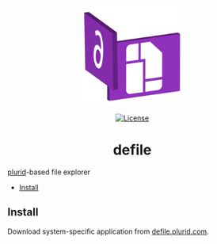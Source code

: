 <p align="center">
    <img src="https://raw.githubusercontent.com/plurid/defile/master/about/identity/defile-logo.png" height="200px">
</p>

<p align="center">
    <a href="https://github.com/plurid/den/blob/master/LICENSE">
        <img src="https://img.shields.io/badge/license-MIT-blue.svg?colorB=000000&style=for-the-badge" alt="License">
    </a>
</p>



<h1 align="center">
    defile
</h1>

[plurid](https://github.com/plurid/plurid)-based file explorer



+ [Install](#install)



## Install

Download system-specific application from [defile.plurid.com](https://defile.plurid.com).
